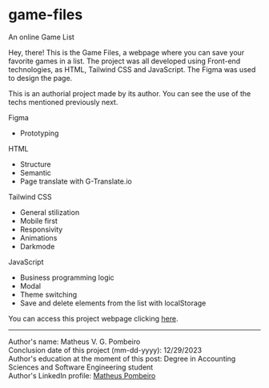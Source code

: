 # game-files
 An online Game List

 Hey, there! This is the Game Files, a webpage where you can save your favorite games in a list. The project was all developed using Front-end technologies, as HTML, Tailwind CSS and JavaScript. The Figma was used to design the page.

 This is an authorial project made by its author. You can see the use of the techs mentioned previously next.

 Figma

 <ul>
    <li>Prototyping</li>
 </ul>

 HTML

  <ul>
    <li>Structure</li>
    <li>Semantic</li>
    <li>Page translate with G-Translate.io</li>
 </ul>

 Tailwind CSS

  <ul>
    <li>General stilization</li>
    <li>Mobile first</li>
    <li>Responsivity</li>
    <li>Animations</li>
    <li>Darkmode</li>
 </ul>

 JavaScript

  <ul>
    <li>Business programming logic</li>
    <li>Modal</li>
    <li>Theme switching</li>
    <li>Save and delete elements from the list with localStorage</li>
 </ul>

 You can access this project webpage clicking <a href="https://matheus-pombeiro.github.io/game-files/src/index.html" target="_blank" rel="noopener noreferrer">here</a>.

 <hr>

 Author's name: Matheus V. G. Pombeiro<br>
 Conclusion date of this project (mm-dd-yyyy): 12/29/2023<br>
 Author's education at the moment of this post: Degree in Accounting Sciences and Software Engineering student<br>
 Author's LinkedIn profile: <a href="https://www.linkedin.com/in/matheus-pombeiro/" target="_blank" rel="noopener noreferrer">Matheus Pombeiro</a>